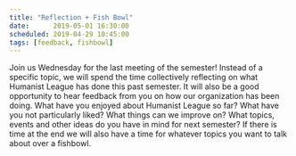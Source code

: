 ```yaml
---
title: "Reflection + Fish Bowl"
date:      2019-05-01 16:30:00
scheduled: 2019-04-29 10:45:00
tags: [feedback, fishbowl]
---
```

Join us Wednesday for the last meeting of the semester! Instead of a specific topic, we will spend the time collectively reflecting on what Humanist League has done this past semester. It will also be a good opportunity to hear feedback from you on how our organization has been doing. What have you enjoyed about Humanist League so far? What have you not particularly liked? What things can we improve on? What topics, events and other ideas do you have in mind for next semester? If there is time at the end we will also have a time for whatever topics you want to talk about over a fishbowl.

